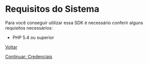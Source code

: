 # Requisitos do Sistema

Para você conseguir utilizar essa SDK é necessário conferir alguns requisitos necessários:

* PHP 5.4 ou superior

[Voltar](../README.md)

[Continuar: Credenciais](CREDENTIALS.md)
